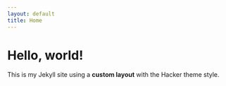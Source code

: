 ```yaml
---
layout: default
title: Home
---
```


# Hello, world!

This is my Jekyll site using a **custom layout** with the Hacker theme style.
